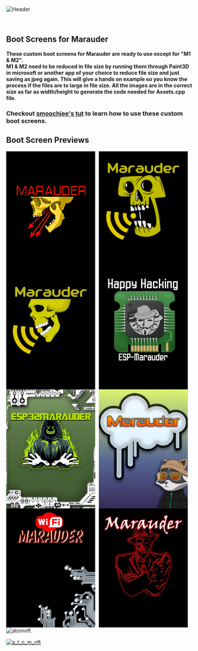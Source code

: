 ![Header](Marauder-Vault/Images/cmbsheader.png)

<br>

## Boot Screens for Marauder

<b>These custom boot screens for Marauder are ready to use except for "M1 & M2". <br> M1 & M2 need to be reduced in file size by running them through Paint3D in microsoft or another app of your choice to reduce file size and just saving as jpeg again. This will give a hands on example so you know the process if the files are to large in file size. All the images are in the correct size as far as width/height to generate the code needed for Assets.cpp file. </b>

### Checkout <a href=https://github.com/smoochiee/esp32-Marauder-mod-CYD>smoochiee's tut</a>  to learn how to use these custom boot screens.  

## Boot Screen Previews


<img src="M1.jpg"
     alt="M1"
     style="float: left; margin-right: 10px;" />
<img src="M2.jpeg"
     alt="M2"
     style="float: left; margin-right: 10px;" />
<img src="M3.jpeg"
     alt="M3"
     style="float: left; margin-right: 10px;" />
<img src="M4.jpeg"
     alt="M4"
     style="float: left; margin-right: 10px;" />
<img src="M5.jpeg"
     alt="M5"
     style="float: left; margin-right: 10px;" />
<img src="M6.jpeg"
     alt="M6"
     style="float: left; margin-right: 10px;" />
<img src="M7.jpeg"
     alt="M7"
     style="float: left; margin-right: 10px;" />
<img src="M8.jpeg"
     alt="M8"
     style="float: left; margin-right: 10px;" />





<p align="left"> <img src="https://komarev.com/ghpvc/?username=atomnft&label=Profile%20views&color=0e75b6&style=flat" alt="atomnft" /> </p>

<p align="left"> <a href="https://twitter.com/a_t_o_m_nft" target="blank"><img src="https://img.shields.io/twitter/follow/a_t_o_m_nft?logo=twitter&style=for-the-badge" alt="a_t_o_m_nft" /></a> </p>



